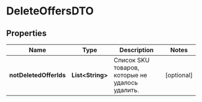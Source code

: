 

# DeleteOffersDTO

## Properties

Name | Type | Description | Notes
------------ | ------------- | ------------- | -------------
**notDeletedOfferIds** | **List&lt;String&gt;** | Список SKU товаров, которые не удалось удалить. |  [optional]




